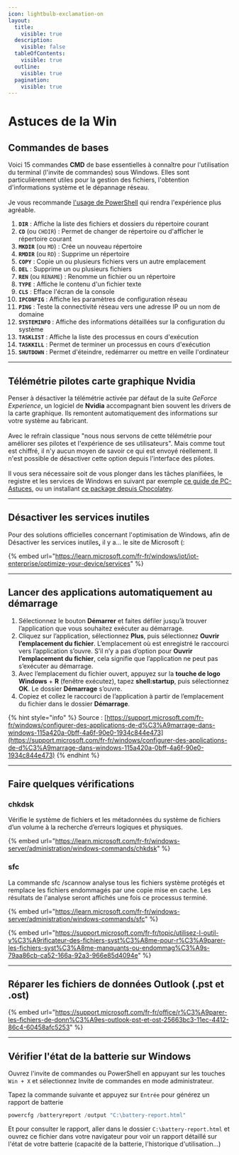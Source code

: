 ```yaml
---
icon: lightbulb-exclamation-on
layout:
  title:
    visible: true
  description:
    visible: false
  tableOfContents:
    visible: true
  outline:
    visible: true
  pagination:
    visible: true
---
```


# Astuces de la Win

## Commandes de bases

Voici 15 commandes **CMD** de base essentielles à connaître pour l'utilisation du terminal (l'invite de commandes) sous Windows. Elles sont particulièrement utiles pour la gestion des fichiers, l'obtention d'informations système et le dépannage réseau.\
\
Je vous recommande [l'usage de PowerShell](https://learn.microsoft.com/fr-fr/powershell/scripting/install/installing-powershell-on-windows?view=powershell-7.4) qui rendra l'expérience plus agréable.

1. **`DIR`** : Affiche la liste des fichiers et dossiers du répertoire courant
2. **`CD`** (ou `CHDIR`) : Permet de changer de répertoire ou d'afficher le répertoire courant
3. **`MKDIR`** (ou `MD`) : Crée un nouveau répertoire
4. **`RMDIR`** (ou `RD`) : Supprime un répertoire
5. **`COPY`** : Copie un ou plusieurs fichiers vers un autre emplacement
6. **`DEL`** : Supprime un ou plusieurs fichiers
7. **`REN`** (ou `RENAME`) : Renomme un fichier ou un répertoire
8. **`TYPE`** : Affiche le contenu d'un fichier texte
9. **`CLS`** : Efface l'écran de la console
10. **`IPCONFIG`** : Affiche les paramètres de configuration réseau
11. **`PING`** : Teste la connectivité réseau vers une adresse IP ou un nom de domaine
12. **`SYSTEMINFO`** : Affiche des informations détaillées sur la configuration du système
13. **`TASKLIST`** : Affiche la liste des processus en cours d'exécution
14. **`TASKKILL`** : Permet de terminer un processus en cours d'exécution
15. **`SHUTDOWN`** : Permet d'éteindre, redémarrer ou mettre en veille l'ordinateur

***

## Télémétrie pilotes carte graphique Nvidia

Penser à désactiver la télémétrie activée par défaut de la suite _GeForce Experience_, un logiciel de **Nvidia** accompagnant bien souvent les drivers de la carte graphique. Ils remontent automatiquement des informations sur votre système au fabricant.\
\
Avec le refrain classique "nous nous servons de cette télémétrie pour améliorer ses pilotes et l'expérience de ses utilisateurs". Mais comme tout est chiffré, il n'y aucun moyen de savoir ce qui est envoyé réellement. Il n'est possible de désactiver cette option depuis l'interface des pilotes.\
\
Il vous sera nécessaire soit de vous plonger dans les tâches planifiées, le registre et les services de Windows en suivant par exemple [ce guide de PC-Astuces](https://www.pcastuces.com/pratique/astuces/4871.htm), ou un installant [ce package depuis Chocolatey](https://chocolatey.org/packages/disable-nvidia-telemetry).

***

## **Désactiver les services inutiles**

Pour des solutions officielles concernant l'optimisation de Windows, afin de Désactiver les services inutile&#x73;**,** il y a... le site de Microsoft (:

{% embed url="https://learn.microsoft.com/fr-fr/windows/iot/iot-enterprise/optimize-your-device/services" %}

***

## Lancer des applications automatiquement au démarrage

1. Sélectionnez le bouton **Démarrer** et faites défiler jusqu’à trouver l’application que vous souhaitez exécuter au démarrage.
2. Cliquez sur l’application, sélectionnez **Plus**, puis sélectionnez **Ouvrir l’emplacement du fichier**. L’emplacement où est enregistré le raccourci vers l’application s’ouvre. S’il n’y a pas d’option pour **Ouvrir l’emplacement du fichier**, cela signifie que l’application ne peut pas s’exécuter au démarrage.
3. Avec l’emplacement du fichier ouvert, appuyez sur la **touche de logo Windows** + **R** (fenêtre exécutez), tapez **shell:startup**, puis sélectionnez **OK**. Le dossier **Démarrage** s’ouvre.
4. Copiez et collez le raccourci de l’application à partir de l’emplacement du fichier dans le dossier **Démarrage**.

{% hint style="info" %}
Source : [https://support.microsoft.com/fr-fr/windows/configurer-des-applications-de-d%C3%A9marrage-dans-windows-115a420a-0bff-4a6f-90e0-1934c844e473](https://support.microsoft.com/fr-fr/windows/configurer-des-applications-de-d%C3%A9marrage-dans-windows-115a420a-0bff-4a6f-90e0-1934c844e473)
{% endhint %}

***

## Faire quelques vérifications

### chkdsk

Vérifie le système de fichiers et les métadonnées du système de fichiers d’un volume à la recherche d’erreurs logiques et physiques.&#x20;

{% embed url="https://learn.microsoft.com/fr-fr/windows-server/administration/windows-commands/chkdsk" %}

### sfc

La commande sfc /scannow analyse tous les fichiers système protégés et remplace les fichiers endommagés par une copie mise en cache. Les résultats de l'analyse seront affichés une fois ce processus terminé.

{% embed url="https://learn.microsoft.com/fr-fr/windows-server/administration/windows-commands/sfc" %}

{% embed url="https://support.microsoft.com/fr-fr/topic/utilisez-l-outil-v%C3%A9rificateur-des-fichiers-syst%C3%A8me-pour-r%C3%A9parer-les-fichiers-syst%C3%A8me-manquants-ou-endommag%C3%A9s-79aa86cb-ca52-166a-92a3-966e85d4094e" %}

***

## Réparer les fichiers de données Outlook (.pst et .ost) <a href="#page-header" id="page-header"></a>

{% embed url="https://support.microsoft.com/fr-fr/office/r%C3%A9parer-les-fichiers-de-donn%C3%A9es-outlook-pst-et-ost-25663bc3-11ec-4412-86c4-60458afc5253" %}

***

## Vérifier l'état de la batterie sur Windows

Ouvrez l'invite de commandes ou PowerShell en appuyant sur les touches `Win + X` et sélectionnez Invite de commandes en mode administrateur.&#x20;

Tapez la commande suivante et appuyez sur `Entrée` pour générez un rapport de batterie

```powershell
powercfg /batteryreport /output "C:\battery-report.html"
```

Et pour consulter le rapport, aller dans le dossier `C:\battery-report.html` et ouvrez ce fichier dans votre navigateur pour voir un rapport détaillé sur l'état de votre batterie (capacité de la batterie, l'historique d'utilisation...)
